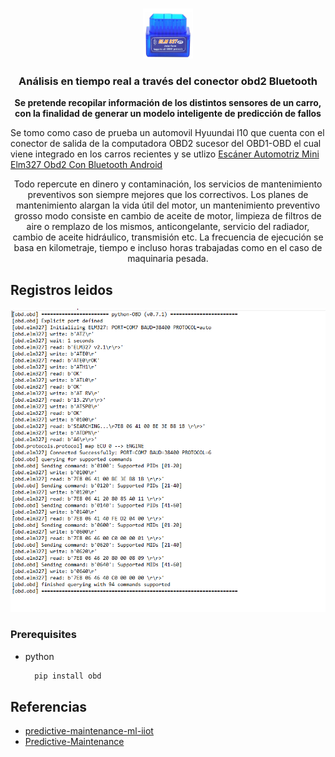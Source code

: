 



<!-- PROJECT LOGO -->
<br />
<p align="center">
  <a href="https://github.com/othneildrew/Best-README-Template">
    <img src="images/obd_bt.PNG" alt="Logo" width="80" height="80">
  </a>

  <h3 align="center">Análisis en tiempo real a través del conector obd2 Bluetooth</h3>

  <p align="center">
    <b> Se pretende recopilar información de los distintos sensores de un carro, con la finalidad de generar un modelo inteligente de predicción de fallos</b>
  </p>




Se tomo como caso de prueba un automovil Hyuundai I10 que cuenta con el conector de salida de la computadora OBD2 sucesor del OBD1-OBD el cual viene integrado en los carros recientes y se utlizo [Escáner Automotriz Mini Elm327 Obd2 Con Bluetooth Android](https://articulo.mercadolibre.com.mx/MLM-801989741-escaner-automotriz-mini-elm327-obd2-con-bluetooth-android-_JM?quantity=1)

<bl/>
  <p align="center">
  Todo repercute en dinero y contaminación, los servicios de mantenimiento preventivos son siempre mejores que los correctivos.
 Los planes de mantenimiento alargan la vida útil del motor, un mantenimiento preventivo grosso modo consiste en cambio de aceite de motor, limpieza de filtros de aire o remplazo de los mismos, anticongelante, servicio del radiador, cambio de aceite hidráulico, transmisión etc. La frecuencia de ejecución se basa en kilometraje, tiempo e incluso horas trabajadas como en el caso de maquinaria pesada.
  

</p>

<!-- ABOUT THE PROJECT -->
## Registros leidos

[![Product Name Screen Shot][product-screenshot]](https://example.com)


### Prerequisites
* python
  ```sh
    pip install obd
  ```
<!-- ACKNOWLEDGEMENTS -->
## Referencias
* [predictive-maintenance-ml-iiot](https://www.kaggle.com/billstuart/predictive-maintenance-ml-iiot)
* [Predictive-Maintenance](https://gallery.azure.ai/Experiment/Predictive-Maintenance-Step-1-of-3-data-preparation-and-feature-engineering-2)




<!-- IMAGENES -->
[product-screenshot]: images/obd_1.PNG
